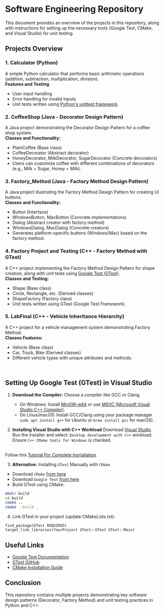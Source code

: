 # Software Engineering Repository
This document provides an overview of the projects in this repository, along with instructions for setting up the necessary tools (Google Test, CMake, and Visual Studio) for unit testing.
## Projects Overview
### 1. **Calculator (Python)**
   A simple Python calculator that performs basic arithmetic operations (addition, subtraction, multiplication, division).
   <br>**Features and Testing**
   - User input handling
   - Error handling for invalid inputs
   - Unit tests written using [Python's unittest framework](https://www.geeksforgeeks.org/unit-testing-python-unittest/).

### 2. **CoffeeShop (Java - Decorator Design Pattern)**
   A Java project demonstrating the Decorator Design Pattern for a coffee shop system.
   <br>**Classes and Functionality:**
   - PlainCoffee (Base class)
   - CoffeeDecorator (Abstract decorator)
   - HoneyDecorator, MilkDecorator, SugarDecorator (Concrete decorators)
   - Users can customize coffee with different combinations of decorators (e.g., Milk + Sugar, Honey + Milk).
     
### 3. **Factory_Method (Java - Factory Method Design Pattern)**
   A Java project illustrating the Factory Method Design Pattern for creating UI buttons.
   <br>**Classes and Functionality:**
   - Button (Interface)
   - WindowsButton, MacButton (Concrete implementations)
   - Dialog (Abstract creator with factory method)
   - WindowsDialog, MacDialog (Concrete creators)
   - Generates platform-specific buttons (Windows/Mac) based on the factory method.
     
### 4. **Factory Project and Testing (C++ - Factory Method with GTest)**
   A C++ project implementing the Factory Method Design Pattern for shape creation, along with unit tests using [Google Test (GTest)](https://learn.microsoft.com/en-us/visualstudio/test/how-to-use-google-test-for-cpp?view=vs-2022).
   <br>**Classes and Testing:**
   - Shape (Base class)
   - Circle, Rectangle, etc. (Derived classes)
   - ShapeFactory (Factory class)
   - Unit tests written using GTest (Google Test Framework).


### 5. **LabFinal (C++ - Vehicle Inheritance Hierarchy)**
   A C++ project for a vehicle management system demonstrating Factory Method.
   <br>**Classes Features:**
   - Vehicle (Base class)
   - Car, Truck, Bike (Derived classes)
   - Different vehicle types with unique attributes and methods.

<br>

## Setting Up Google Test (GTest) in Visual Studio
1. **Download the Compiler:**
   Choose a compiler like GCC or Clang.
   - On Windows: Install [MinGW-w64](https://www.mingw-w64.org/) or use [MSVC (Microsoft Visual Studio C++ Compiler)](https://visualstudio.microsoft.com/vs/features/cplusplus/).
   - On Linux/macOS: Install GCC/Clang using your package manager `sudo apt install g++` for Ubuntu or `brew install gcc` for macOS).

2. **Installing Visual Studio with C++ Workload**
Download [Visual Studio](https://visualstudio.microsoft.com/)
Run the installer and select:
`Desktop development with C++` workload.
Ensure `C++ CMake tools for Windows` is checked.

<br> Follow this [Tutorial For Complete Insrtallation](https://youtu.be/Ek5JL1790pQ?si=AuX67VPrD0VoGX-T)

3. **Alternative:** Installing `GTest` Manually with `CMake`
 - Download `CMake` [from here](https://cmake.org/download/)
 - Download `Google Test` [from here](https://github.com/google/googletest)
 - Build GTest using CMake:

```sh
mkdir build
cd build
cmake ..
cmake --build .
```

4. Link GTest in your project (update CMakeLists.txt):
```
find_package(GTest REQUIRED)
target_link_libraries(YourProject GTest::GTest GTest::Main)
```

## Useful Links
- [Google Test Documentation](https://google.github.io/googletest/)
- [GTest GitHub](https://github.com/google/googletest)
- [CMake Installation Guide](https://cmake.org/resources/)

## Conclusion
This repository contains multiple projects demonstrating key software design patterns (Decorator, Factory Method) and unit testing practices in Python and C++.

